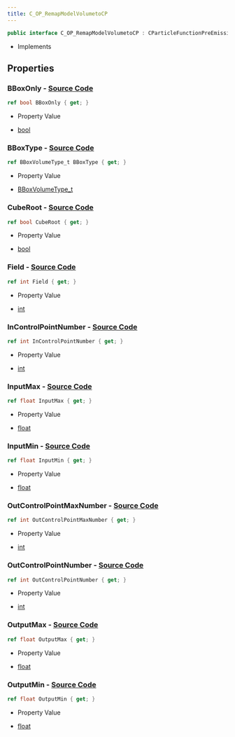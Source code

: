 ```yaml
---
title: C_OP_RemapModelVolumetoCP
---
```


```csharp
public interface C_OP_RemapModelVolumetoCP : CParticleFunctionPreEmission, CParticleFunctionOperator, CParticleFunction, ISchemaClass<CParticleFunction>, ISchemaClass<CParticleFunctionOperator>, ISchemaClass<CParticleFunctionPreEmission>, ISchemaClass<C_OP_RemapModelVolumetoCP>, ISchemaField, ISchemaClass, INativeHandle
```

- Implements

## Properties

### **BBoxOnly** - [Source Code](https://github.com/swiftly-solution/swiftlys2/blob/main/managed/src/SwiftlyS2.Generated/Schemas/Interfaces/C_OP_RemapModelVolumetoCP.cs#L34)

```csharp
ref bool BBoxOnly { get; }
```

- Property Value

- [bool](https://learn.microsoft.com/dotnet/api/system.boolean)

### **BBoxType** - [Source Code](https://github.com/swiftly-solution/swiftlys2/blob/main/managed/src/SwiftlyS2.Generated/Schemas/Interfaces/C_OP_RemapModelVolumetoCP.cs#L16)

```csharp
ref BBoxVolumeType_t BBoxType { get; }
```

- Property Value

- [BBoxVolumeType_t](/docs/api/shared/schemadefinitions/bboxvolumetype_t)

### **CubeRoot** - [Source Code](https://github.com/swiftly-solution/swiftlys2/blob/main/managed/src/SwiftlyS2.Generated/Schemas/Interfaces/C_OP_RemapModelVolumetoCP.cs#L36)

```csharp
ref bool CubeRoot { get; }
```

- Property Value

- [bool](https://learn.microsoft.com/dotnet/api/system.boolean)

### **Field** - [Source Code](https://github.com/swiftly-solution/swiftlys2/blob/main/managed/src/SwiftlyS2.Generated/Schemas/Interfaces/C_OP_RemapModelVolumetoCP.cs#L24)

```csharp
ref int Field { get; }
```

- Property Value

- [int](https://learn.microsoft.com/dotnet/api/system.int32)

### **InControlPointNumber** - [Source Code](https://github.com/swiftly-solution/swiftlys2/blob/main/managed/src/SwiftlyS2.Generated/Schemas/Interfaces/C_OP_RemapModelVolumetoCP.cs#L18)

```csharp
ref int InControlPointNumber { get; }
```

- Property Value

- [int](https://learn.microsoft.com/dotnet/api/system.int32)

### **InputMax** - [Source Code](https://github.com/swiftly-solution/swiftlys2/blob/main/managed/src/SwiftlyS2.Generated/Schemas/Interfaces/C_OP_RemapModelVolumetoCP.cs#L28)

```csharp
ref float InputMax { get; }
```

- Property Value

- [float](https://learn.microsoft.com/dotnet/api/system.single)

### **InputMin** - [Source Code](https://github.com/swiftly-solution/swiftlys2/blob/main/managed/src/SwiftlyS2.Generated/Schemas/Interfaces/C_OP_RemapModelVolumetoCP.cs#L26)

```csharp
ref float InputMin { get; }
```

- Property Value

- [float](https://learn.microsoft.com/dotnet/api/system.single)

### **OutControlPointMaxNumber** - [Source Code](https://github.com/swiftly-solution/swiftlys2/blob/main/managed/src/SwiftlyS2.Generated/Schemas/Interfaces/C_OP_RemapModelVolumetoCP.cs#L22)

```csharp
ref int OutControlPointMaxNumber { get; }
```

- Property Value

- [int](https://learn.microsoft.com/dotnet/api/system.int32)

### **OutControlPointNumber** - [Source Code](https://github.com/swiftly-solution/swiftlys2/blob/main/managed/src/SwiftlyS2.Generated/Schemas/Interfaces/C_OP_RemapModelVolumetoCP.cs#L20)

```csharp
ref int OutControlPointNumber { get; }
```

- Property Value

- [int](https://learn.microsoft.com/dotnet/api/system.int32)

### **OutputMax** - [Source Code](https://github.com/swiftly-solution/swiftlys2/blob/main/managed/src/SwiftlyS2.Generated/Schemas/Interfaces/C_OP_RemapModelVolumetoCP.cs#L32)

```csharp
ref float OutputMax { get; }
```

- Property Value

- [float](https://learn.microsoft.com/dotnet/api/system.single)

### **OutputMin** - [Source Code](https://github.com/swiftly-solution/swiftlys2/blob/main/managed/src/SwiftlyS2.Generated/Schemas/Interfaces/C_OP_RemapModelVolumetoCP.cs#L30)

```csharp
ref float OutputMin { get; }
```

- Property Value

- [float](https://learn.microsoft.com/dotnet/api/system.single)

